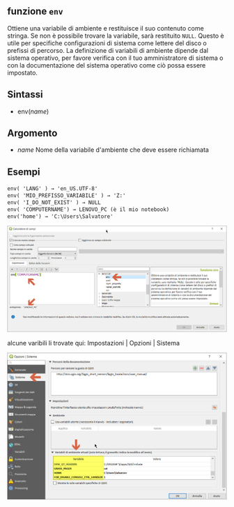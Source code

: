 ## funzione `env`

Ottiene una variabile di ambiente e restituisce il suo contenuto come stringa. Se non è possibile trovare la variabile, sarà restituito `NULL`. Questo è utile per specifiche configurazioni di sistema come lettere del disco o prefissi di percorso. La definizione di variabili di ambiente dipende dal sistema operativo, per favore verifica con il tuo amministratore di sistema o con la documentazione del sistema operativo come ciò possa essere impostato.

## Sintassi

* env(*name*)

## Argomento

* *name* Nome della variabile d'ambiente che deve essere richiamata

## Esempi
```
env( 'LANG' ) → 'en_US.UTF-8'
env( 'MIO_PREFISSO_VARIABILE' ) → 'Z:'
env( 'I_DO_NOT_EXIST' ) → NULL
env( 'COMPUTERNAME') → LENOVO_PC (è il mio notebook)
env('home') → 'C:\Users\Salvatore'
```

<img src="/img/generale/env1.png">

alcune varibili li trovate qui: Impostazioni | Opzioni | Sistema

<img src="/img/generale/env_variabili.png">